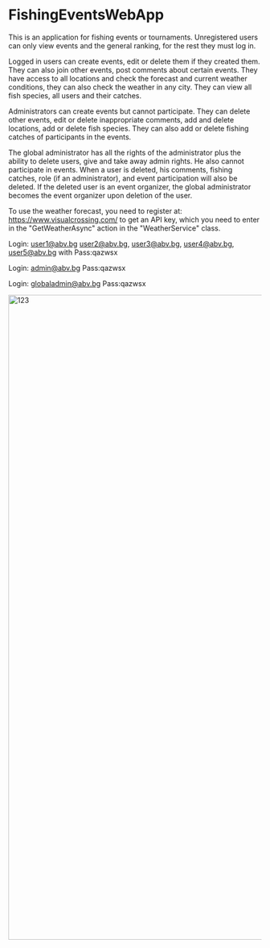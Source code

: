 # FishingEventsWebApp

This is an application for fishing events or tournaments.
Unregistered users can only view events and the general ranking, for the rest they must log in.

Logged in users can create events, edit or delete them if they created them. They can also join other events, post comments about certain events. They have access to all locations and check the forecast and current weather conditions, they can also check the weather in any city. They can view all fish species, all users and their catches.

Administrators can create events but cannot participate. They can delete other events, edit or delete inappropriate comments, add and delete locations, add or delete fish species. They can also add or delete fishing catches of participants in the events.

The global administrator has all the rights of the administrator plus the ability to delete users, give and take away admin rights. He also cannot participate in events.
When a user is deleted, his comments, fishing catches, role (if an administrator), and event participation will also be deleted. If the deleted user is an event organizer, the global administrator becomes the event organizer upon deletion of the user.


To use the weather forecast, you need to register at: https://www.visualcrossing.com/ to get an API key, which you need to enter in the "GetWeatherAsync" action in the "WeatherService" class.


Login: user1@abv.bg user2@abv.bg, user3@abv.bg, user4@abv.bg, user5@abv.bg with Pass:qazwsx

Login: admin@abv.bg Pass:qazwsx

Login: globaladmin@abv.bg Pass:qazwsx


<img width="1280" alt="123" src="https://github.com/user-attachments/assets/0a57bcf0-ea7f-44c5-a872-686c92606c60">
